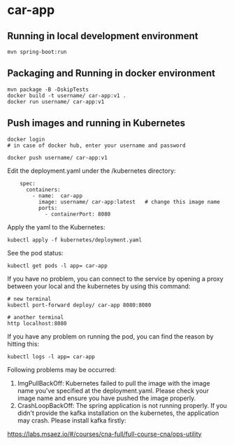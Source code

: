 #  car-app

## Running in local development environment

```
mvn spring-boot:run
```

## Packaging and Running in docker environment

```
mvn package -B -DskipTests
docker build -t username/ car-app:v1 .
docker run username/ car-app:v1
```

## Push images and running in Kubernetes

```
docker login 
# in case of docker hub, enter your username and password

docker push username/ car-app:v1
```

Edit the deployment.yaml under the /kubernetes directory:
```
    spec:
      containers:
        - name:  car-app
          image: username/ car-app:latest   # change this image name
          ports:
            - containerPort: 8080

```

Apply the yaml to the Kubernetes:
```
kubectl apply -f kubernetes/deployment.yaml
```

See the pod status:
```
kubectl get pods -l app= car-app
```

If you have no problem, you can connect to the service by opening a proxy between your local and the kubernetes by using this command:
```
# new terminal
kubectl port-forward deploy/ car-app 8080:8080

# another terminal
http localhost:8080
```

If you have any problem on running the pod, you can find the reason by hitting this:
```
kubectl logs -l app= car-app
```

Following problems may be occurred:

1. ImgPullBackOff:  Kubernetes failed to pull the image with the image name you've specified at the deployment.yaml. Please check your image name and ensure you have pushed the image properly.
1. CrashLoopBackOff: The spring application is not running properly. If you didn't provide the kafka installation on the kubernetes, the application may crash. Please install kafka firstly:

https://labs.msaez.io/#/courses/cna-full/full-course-cna/ops-utility

